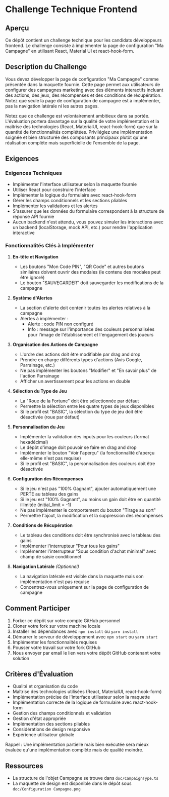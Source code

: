 # Challenge Technique Frontend

## Aperçu
Ce dépôt contient un challenge technique pour les candidats développeurs frontend. Le challenge consiste à implémenter la page de configuration "Ma Campagne" en utilisant React, Material UI et react-hook-form.

## Description du Challenge
Vous devez développer la page de configuration "Ma Campagne" comme présentée dans la maquette fournie. Cette page permet aux utilisateurs de configurer des campagnes marketing avec des éléments interactifs incluant des actions, des jeux, des récompenses et des conditions de récupération. Notez que seule la page de configuration de campagne est à implémenter, pas la navigation latérale ni les autres pages.

Notez que ce challenge est volontairement ambitieux dans sa portée. L'évaluation portera davantage sur la qualité de votre implémentation et la maîtrise des technologies (React, MaterialUI, react-hook-form) que sur la quantité de fonctionnalités complétées. Privilégiez une implémentation soignée et bien structurée des composants principaux plutôt qu'une réalisation complète mais superficielle de l'ensemble de la page.

## Exigences

### Exigences Techniques
- Implémenter l'interface utilisateur selon la maquette fournie
- Utiliser React pour construire l'interface
- Implémenter la logique du formulaire avec react-hook-form
- Gérer les champs conditionnels et les sections pliables
- Implémenter les validations et les alertes
- S'assurer que les données du formulaire correspondent à la structure de réponse API fournie
- Aucun backend n'est attendu, vous pouvez simuler les interactions avec un backend (localStorage, mock API, etc.) pour rendre l'application interactive

### Fonctionnalités Clés à Implémenter

1. **En-tête et Navigation**
   - Les boutons "Mon Code PIN", "QR Code" et autres boutons similaires doivent ouvrir des modales (le contenu des modales peut être ignoré)
   - Le bouton "SAUVEGARDER" doit sauvegarder les modifications de la campagne

2. **Système d'Alertes**
   - La section d'alerte doit contenir toutes les alertes relatives à la campagne
   - Alertes à implémenter :
     - Alerte : code PIN non configuré
     - Info : message sur l'importance des couleurs personnalisées pour l'image de l'établissement et l'engagement des joueurs

3. **Organisation des Actions de Campagne**
   - L'ordre des actions doit être modifiable par drag and drop
   - Prendre en charge différents types d'actions (Avis Google, Parrainage, etc.)
   - Ne pas implémenter les boutons "Modifier" et "En savoir plus" de l'action Parrainage
   - Afficher un avertissement pour les actions en double

4. **Sélection du Type de Jeu**
   - La "Roue de la Fortune" doit être sélectionnée par défaut
   - Permettre la sélection entre les quatre types de jeux disponibles
   - Si le profil est "BASIC", la sélection du type de jeu doit être désactivée (roue par défaut)

5. **Personnalisation du Jeu**
   - Implémenter la validation des inputs pour les couleurs (format hexadécimal)
   - Le dépôt d'image doit pouvoir se faire en drag and drop
   - Implémenter le bouton "Voir l'aperçu" (la fonctionnalité d'aperçu elle-même n'est pas requise)
   - Si le profil est "BASIC", la personnalisation des couleurs doit être désactivée

6. **Configuration des Récompenses**
   - Si le jeu n'est pas "100% Gagnant", ajouter automatiquement une PERTE au tableau des gains
   - Si le jeu est "100% Gagnant", au moins un gain doit être en quantité illimitée (initial_limit = -1)
   - Ne pas implémenter le comportement du bouton "Tirage au sort"
   - Permettre l'ajout, la modification et la suppression des récompenses

7. **Conditions de Récupération**
   - Le tableau des conditions doit être synchronisé avec le tableau des gains
   - Implémenter l'interrupteur "Pour tous les gains"
   - Implémenter l'interrupteur "Sous condition d'achat minimal" avec champ de saisie conditionnel

8. **Navigation Latérale** *(Optionnel)*
   - La navigation latérale est visible dans la maquette mais son implémentation n'est pas requise
   - Concentrez-vous uniquement sur la page de configuration de campagne

## Comment Participer
1. Forker ce dépôt sur votre compte GitHub personnel
2. Cloner votre fork sur votre machine locale
3. Installer les dépendances avec `npm install` ou `yarn install`
4. Démarrer le serveur de développement avec `npm start` ou `yarn start`
5. Implémenter les fonctionnalités requises
6. Pousser votre travail sur votre fork GitHub
7. Nous envoyer par email le lien vers votre dépôt GitHub contenant votre solution

## Critères d'Évaluation
- Qualité et organisation du code
- Maîtrise des technologies utilisées (React, MaterialUI, react-hook-form)
- Implémentation précise de l'interface utilisateur selon la maquette
- Implémentation correcte de la logique de formulaire avec react-hook-form
- Gestion des champs conditionnels et validation
- Gestion d'état appropriée
- Implémentation des sections pliables
- Considérations de design responsive
- Expérience utilisateur globale

Rappel : Une implémentation partielle mais bien exécutée sera mieux évaluée qu'une implémentation complète mais de qualité moindre.

## Ressources
- La structure de l'objet Campagne se trouve dans `doc/CampaignType.ts`
- La maquette de design est disponible dans le dépôt sous `doc/Configuration Campagne.png`